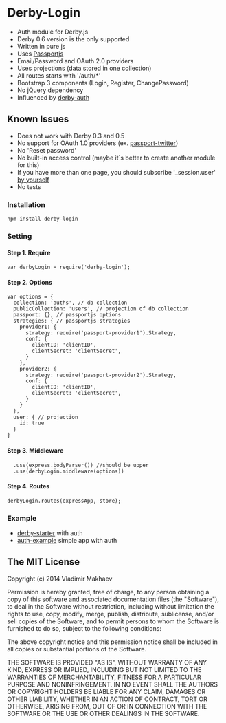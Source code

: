 # Derby-Login

- Auth module for Derby.js
- Derby 0.6 version is the only supported
- Written in pure js
- Uses [Passportjs](http://passportjs.org/)
- Email/Password and OAuth 2.0 providers
- Uses projections (data stored in one collection)
- All routes starts with '/auth/*'
- Bootstrap 3 components (Login, Register, ChangePassword)
- No jQuery dependency
- Influenced by [derby-auth](https://github.com/lefnire/derby-auth)

## Known Issues
- Does not work with Derby 0.3 and 0.5
- No support for OAuth 1.0 providers (ex. [passport-twitter](https://github.com/jaredhanson/passport-twitter))
- No 'Reset password'
- No built-in access control (maybe it`s better to create another module for this)
- If you have more than one page, you should subscribe '_session.user' [by yourself](https://github.com/derbyparty/derby-login/issues/3)
- No tests

### Installation
```
npm install derby-login
```

### Setting
#### Step 1. Require
```
var derbyLogin = require('derby-login');
```
#### Step 2. Options
```
var options = {
  collection: 'auths', // db collection
  publicCollection: 'users', // projection of db collection
  passport: {}, // passportjs options
  strategies: { // passportjs strategies
    provider1: {
      strategy: require('passport-provider1').Strategy,
      conf: {
        clientID: 'clientID',
        clientSecret: 'clientSecret',
      }
    },
    provider2: {
      strategy: require('passport-provider2').Strategy,
      conf: {
        clientID: 'clientID',
        clientSecret: 'clientSecret',
      }
    }
  },
  user: { // projection
    id: true
  }
}
```

#### Step 3. Middleware
```
  .use(express.bodyParser()) //should be upper
  .use(derbyLogin.middleware(options))
```

#### Step 4. Routes
```
derbyLogin.routes(expressApp, store);
```

### Example
- [derby-starter](https://github.com/vmakhaev/derby-starter/tree/auth) with auth
- [auth-example](https://github.com/vmakhaev/auth-example) simple app with auth

## The MIT License

Copyright (c) 2014 Vladimir Makhaev

Permission is hereby granted, free of charge, 
to any person obtaining a copy of this software and 
associated documentation files (the "Software"), to 
deal in the Software without restriction, including 
without limitation the rights to use, copy, modify, 
merge, publish, distribute, sublicense, and/or sell 
copies of the Software, and to permit persons to whom 
the Software is furnished to do so, 
subject to the following conditions:

The above copyright notice and this permission notice 
shall be included in all copies or substantial portions of the Software.

THE SOFTWARE IS PROVIDED "AS IS", WITHOUT WARRANTY OF ANY KIND, 
EXPRESS OR IMPLIED, INCLUDING BUT NOT LIMITED TO THE WARRANTIES 
OF MERCHANTABILITY, FITNESS FOR A PARTICULAR PURPOSE AND NONINFRINGEMENT. 
IN NO EVENT SHALL THE AUTHORS OR COPYRIGHT HOLDERS BE LIABLE FOR 
ANY CLAIM, DAMAGES OR OTHER LIABILITY, WHETHER IN AN ACTION OF CONTRACT, 
TORT OR OTHERWISE, ARISING FROM, OUT OF OR IN CONNECTION WITH THE 
SOFTWARE OR THE USE OR OTHER DEALINGS IN THE SOFTWARE.
